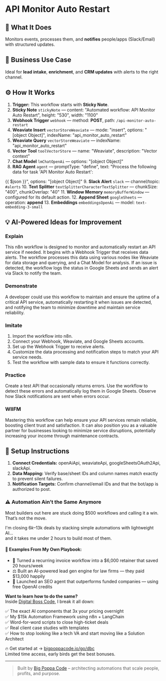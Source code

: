 # API Monitor Auto Restart
  ## 🚀 What It Does
  Monitors events, processes them, and **notifies** people/apps (Slack/Email) with structured updates.
  
  ## 💼 Business Use Case
  Ideal for **lead intake**, **enrichment**, and **CRM updates** with alerts to the right channel.
  
  ## ⚙️ How It Works
  1. **Trigger:** This workflow starts with **Sticky Note**.
  2. **Sticky Note** `stickyNote` — content: "Automated workflow: API Monitor Auto Restart", height: "530", width: "1100"
3. **Webhook Trigger** `webhook` — method: **POST**, path: `/api-monitor-auto-restart`
4. **Weaviate Insert** `vectorStoreWeaviate` — mode: "insert", options: "[object Object]", indexName: "api_monitor_auto_restart"
5. **Weaviate Query** `vectorStoreWeaviate` — indexName: "api_monitor_auto_restart"
6. **Vector Tool** `toolVectorStore` — name: "Weaviate", description: "Vector context"
7. **Chat Model** `lmChatOpenAi` — options: "[object Object]"
8. **RAG Agent** `agent` — promptType: "define", text: "Process the following data for task 'API Monitor Auto Restart':

{{ $json }}", options: "[object Object]"
9. **Slack Alert** `slack` — channel/topic: `#alerts`
10. **Text Splitter** `textSplitterCharacterTextSplitter` — chunkSize: "400", chunkOverlap: "40"
11. **Window Memory** `memoryBufferWindow` — configured for its default action.
12. **Append Sheet** `googleSheets` — operation: **append**
13. **Embeddings** `embeddingsOpenAi` — model: `text-embedding-3-small`
  
  ## 💡 AI-Powered Ideas for Improvement
  ### Explain
This n8n workflow is designed to monitor and automatically restart an API service if needed. It begins with a Webhook Trigger that receives data alerts. The workflow processes this data using various nodes like Weaviate for data storage and querying, and a Chat Model for analysis. If an issue is detected, the workflow logs the status in Google Sheets and sends an alert via Slack to notify the team.

### Demonstrate
A developer could use this workflow to maintain and ensure the uptime of a critical API service, automatically restarting it when issues are detected, and notifying the team to minimize downtime and maintain service reliability.

### Imitate
1. Import the workflow into n8n.
2. Connect your Webhook, Weaviate, and Google Sheets accounts.
3. Set up the Webhook Trigger to receive alerts.
4. Customize the data processing and notification steps to match your API service needs.
5. Test the workflow with sample data to ensure it functions correctly.

### Practice
Create a test API that occasionally returns errors. Use the workflow to detect these errors and automatically log them in Google Sheets. Observe how Slack notifications are sent when errors occur.

### WIIFM
Mastering this workflow can help ensure your API services remain reliable, boosting client trust and satisfaction. It can also position you as a valuable partner for businesses looking to minimize service disruptions, potentially increasing your income through maintenance contracts.
  
  ## 🔧 Setup Instructions
  1. **Connect Credentials:** openAiApi, weaviateApi, googleSheetsOAuth2Api, slackApi.
2. **Data Mapping:** Verify base/sheet IDs and column names match exactly to prevent silent failures.
3. **Notification Targets:** Confirm channel/email IDs and that the bot/app is authorized to post.
  
### ⚠️ Automation Ain’t the Same Anymore

Most builders out here are stuck doing $500 workflows and calling it a win.  
That’s not the move.  

I'm closing $6k–$13k deals by stacking simple automations with lightweight AI...  
and it takes me under 2 hours to build most of them.

#### 🧠 Examples From My Own Playbook:
- 🔁 Turned a recurring invoice workflow into a $6,000 retainer that saved 20 hours/week  
- ⚖️ Built an AI-powered lead gen engine for law firms — they paid $13,000 happily  
- 🚀 Launched an SEO agent that outperforms funded companies — using free OpenAI credits  

**Want to learn how to do the same?**  
Inside [Digital Boss Code](https://bigpoppacode.io/go/dbc), I break it all down:

✅ The exact AI components that 3x your pricing overnight  
✅ My $15k Automation Framework using n8n + LangChain  
✅ Word-for-word scripts to close high-ticket deals  
✅ Real client case studies with templates  
✅ How to stop looking like a tech VA and start moving like a Solution Architect  

🔥 Get started at → [bigpoppacode.io/go/dbc](https://bigpoppacode.io/go/dbc)  
Limited time access, early birds get the best bonuses.

---
> Built by [Big Poppa Code](https://bigpoppacode.io) – architecting automations that scale people, profits, and purpose.
  